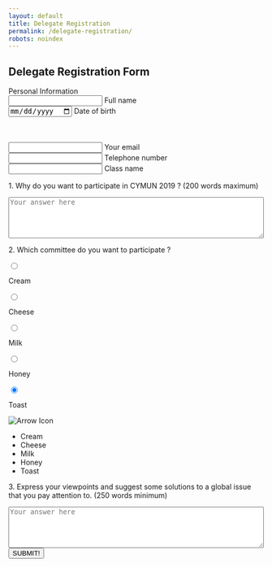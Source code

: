 ```yaml
---
layout: default
title: Delegate Registration
permalink: /delegate-registration/
robots: noindex
---
```

<h2>Delegate Registration Form</h2>
Personal Information
<form method="POST" action="https://formspree.io/cymun2019.official@gmail.com">
	   <div class="group">      
    <input type="text" required name="fullname">
      <span class="highlight"></span>
      <span class="bar"></span>
     <label>Full name</label>
   </div>

   <div class="group">      
<input type="date" class="form-control" id="dateofbirth" name="dateofbirth" placeholder="Date of Birth">
      <span class="highlight"></span>
      <span class="bar"></span>
     <label>Date of birth</label>
   </div>


  <div class="group" style="margin-top: 50">      
    <input type="text" required name="email">
      <span class="highlight"></span>
      <span class="bar"></span>
     <label>Your email</label>
   </div>
     <div class="group">      
    <input type="number" required name="phonenumber">
      <span class="highlight"></span>
      <span class="bar"></span>
     <label>Telephone number</label>
   </div>   
        <div class="group">      
    <input type="text" required name="class">
      <span class="highlight"></span>
      <span class="bar"></span>
     <label>Class name</label>
   </div>   
    <p>1. Why do you want to participate in CYMUN 2019 ? (200 words maximum)</p>
    <textarea name="question1" id="q1" rows = "5" cols = "60" placeholder="Your answer here"></textarea>
   <p> 2. Which committee do you want to participate ?</p>
   <div class="select-box">
    <div class="select-box__current" tabindex="1">
        <div class="select-box__value"><input class="select-box__input" type="radio" id="0" value="1" name="Ben" checked="checked" />
            <p class="select-box__input-text">Cream</p>
        </div>
        <div class="select-box__value"><input class="select-box__input" type="radio" id="1" value="2" name="Ben" checked="checked" />
            <p class="select-box__input-text">Cheese</p>
        </div>
        <div class="select-box__value"><input class="select-box__input" type="radio" id="2" value="3" name="Ben" checked="checked" />
            <p class="select-box__input-text">Milk</p>
        </div>
        <div class="select-box__value"><input class="select-box__input" type="radio" id="3" value="4" name="Ben" checked="checked" />
            <p class="select-box__input-text">Honey</p>
        </div>
        <div class="select-box__value"><input class="select-box__input" type="radio" id="4" value="5" name="Ben" checked="checked" />
            <p class="select-box__input-text">Toast</p>
        </div><img class="select-box__icon" src="http://cdn.onlinewebfonts.com/svg/img_295694.svg" alt="Arrow Icon" aria-hidden="true" /></div>
    <ul class="select-box__list">
        <li><label class="select-box__option" for="0" aria-hidden="aria-hidden">Cream</label></li>
        <li><label class="select-box__option" for="1" aria-hidden="aria-hidden">Cheese</label></li>
        <li><label class="select-box__option" for="2" aria-hidden="aria-hidden">Milk</label></li>
        <li><label class="select-box__option" for="3" aria-hidden="aria-hidden">Honey</label></li>
        <li><label class="select-box__option" for="4" aria-hidden="aria-hidden">Toast</label></li>
    </ul>
</div>
<p>3. Express your viewpoints and suggest some solutions to a global issue that you pay attention to. (250 words minimum)</p>
    <textarea name="question2" id="q2" rows = "5" cols = "60" placeholder="Your answer here"></textarea>
<button style="display: block;" type="submit">SUBMIT!</button>
</form>
